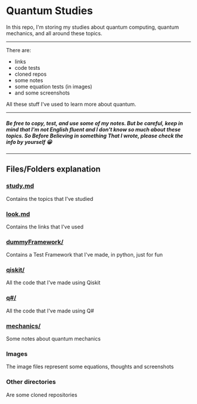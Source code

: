 # Quantum Studies

In this repo, I'm storing my studies about quantum computing, quantum mechanics, and all around these topics.

---

There are:

* links
* code tests
* cloned repos
* some notes
* some equation tests (in images)
* and some screenshots

All these stuff I've used to learn more about quantum.

--- 

##### *Be free to copy, test, and use some of my notes. But be careful, keep in mind that I'm not English fluent and I don't know so much about these topics. So Before Believing in something That I wrote, please check the info by yourself 😀*

---

## Files/Folders explanation

### [study.md](./study.md)
Contains the topics that I've studied

### [look.md](./look.md)
Contains the links that I've used

### [dummyFramework/](./dummyFramework/)
Contains a Test Framework that I've made, in python, just for fun

### [qiskit/](./qiskit/)
All the code that I've made using Qiskit

### [q#/](./q#/)
All the code that I've made using Q#

### [mechanics/](./mechanics/)
Some notes about quantum mechanics

### Images
The image files represent some equations, thoughts and screenshots

### Other directories
Are some cloned repositories

